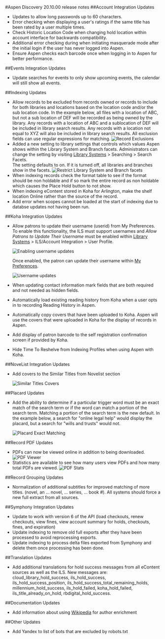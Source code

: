 #Aspen Discovery 20.10.00 release notes
##Account Integration Updates
- Updates to allow long passwords up to 60 characters.
- Error checking when displaying a user's ratings if the same title has been rated by a user multiple times. 
- Check Historic Location Code when changing hold location within account interface for backwards compatibility.
- Additional error checking during when initiating masquerade mode after the initial login if the user has never logged into Aspen. 
- Ensure Aspen checks each barcode once when logging in to Aspen for better performance. 

##Events Integration Updates
- Update searches for events to only show upcoming events, the calendar will still show all events.

##Indexing Updates
- Allow records to be excluded from records owned or records to include for both libraries and locations based on the location code and/or the sub location code.
  In the example below, all files with a location of ABC, but not a sub location of DEF will be recorded as being owned by the library.
  Any records with a location of ABC and a sublocation of DEF will be included in library search results.
  Any records with a location not equal to XYZ will also be included in library search results.
  All exclusion fields can use regular expressions for matching.
  ![Record Exclusions](/release_notes/images/20_10_00_exclude_locations_and_sub_locations.png)
- Added a new setting to library settings that controls which values Aspen shows within the Library System and Branch facets. 
  Administrators can change the setting by visiting [Library Systems](/Admin/Libraries) > Searching > Search Facets.  
  The setting defaults to on.  If it is turned off, all libraries and branches show in the facets. 
  ![Restrict Library System and Branch facets](/release_notes/images/20_10_00_restrict_owning.png)  
- When indexing records check the format table to see if the format should be non holdable and if so mark the entire record as non holdable which causes the Place Hold button to not show.
- When indexing eContent stored in Koha for Arlington, make the shelf location Online rather than the source of the record. 
- Add error when scopes cannot be loaded at the start of indexing due to databse updates not having been run.

##Koha Integration Updates
- Allow patrons to update their username (userid) from My Preferences. To enable this functionality, the ILS must support usernames and *Allow Patrons to Update Their Username* must be enabled within [Library Systems](/Admin/Libraries) > ILS/Account Integration > User Profile. 
  
  ![Enabling username updates](/release_notes/images/20_10_00_allow_username_updates.png)
  
  Once enabled, the patron can update their username within [My Preferences](/MyAccount/MyPreferences). 
  
  ![Username updates](/release_notes/images/20_10_00_set_username.png)
- When updating contact information mark fields that are both required and not needed as hidden fields. 
- Automatically load existing reading history from Koha when a user opts in to recording Reading History in Aspen.
- Automatically copy covers that have been uploaded to Koha. Aspen will use the covers that were uploaded in Koha for the display of records in Aspen.
- Add display of patron barcode to the self registration confirmation screen if provided by Koha.
- Hide Time To Reshelve from Indexing Profiles when using Aspen with Koha.    
  
##NoveList Integration Updates
- Add covers to the Similar Titles from Novelist section

  ![Similar Titles Covers](/release_notes/images/20_10_00_similar_titles_covers.png)

##Placard Updates
- Add the ability to determine if a particular trigger word must be an exact match of the search term or if the word can match a portion of the search term.  Matching a portion of the search term is the new default.  In the example below, a search for "online legal help" would display the placard, but a search for "wills and trusts" would not.    

  ![Placard Exact Matching](/release_notes/images/20_10_00_placard_exact_matching.png)

##Record PDF Updates
- PDFs can now be viewed online in addition to being downloaded.    
  ![PDF Viewer](/release_notes/images/20_10_00_pdf_viewer.png)  
- Statistics are available to see how many users view PDFs and how many total PDFs are viewed. 
  ![PDF Stats](/release_notes/images/20_10_00_pdf_stats.png)
  
##Record Grouping Updates
- Normalization of additional subtitles for improved matching of more titles. (novel, an ... novel, ... series, ... book #).  All systems should force a new full extract from all sources.  
  
##Symphony Integration Updates
- Update to work with version 6 of the API (load checkouts, renew checkouts, view fines, view account summary for holds, checkouts, fines, and expiration)
- Update indexing to remove old full exports after they have been processed to avoid reprocessing exports. 
- Update indexing to process delta files exported from Symphony and delete them once processing has been done. 

##Translation Updates
- Add additional translations for hold success messages from all eContent sources as well as the ILS. New messages are: cloud_library_hold_success, ils_hold_success, ils_hold_success_position, ils_hold_success_total_remaining_holds, millennium_hold_success, ils_hold_failed, koha_hold_failed, ils_title_already_on_hold, rbdigital_hold_success.

##Documentation Updates
- Add information about using [Wikipedia](/Admin/HelpManual?page=Wikipedia) for author enrichment

##Other Updates
- Add Yandex to list of bots that are excluded by robots.txt